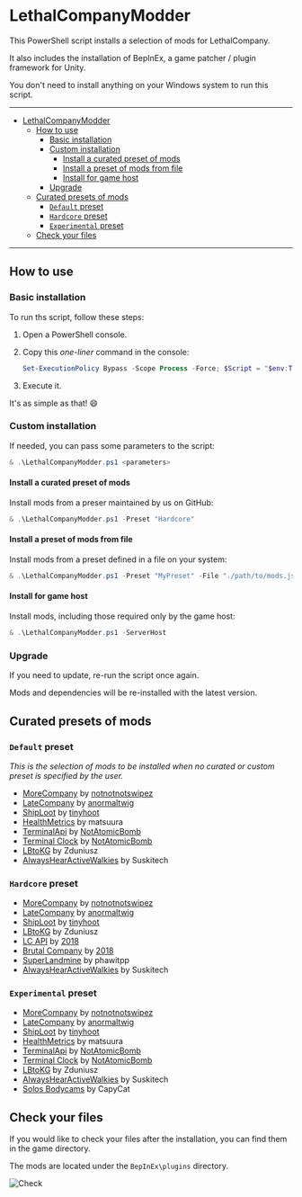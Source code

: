 # LethalCompanyModder

This PowerShell script installs a selection of mods for LethalCompany.

It also includes the installation of BepInEx, a game patcher / plugin framework for Unity.

You don't need to install anything on your Windows system to run this script.

---

- [LethalCompanyModder](#lethalcompanymodder)
  - [How to use](#how-to-use)
    - [Basic installation](#basic-installation)
    - [Custom installation](#custom-installation)
      - [Install a curated preset of mods](#install-a-curated-preset-of-mods)
      - [Install a preset of mods from file](#install-a-preset-of-mods-from-file)
      - [Install for game host](#install-for-game-host)
    - [Upgrade](#upgrade)
  - [Curated presets of mods](#curated-presets-of-mods)
    - [`Default` preset](#default-preset)
    - [`Hardcore` preset](#hardcore-preset)
    - [`Experimental` preset](#experimental-preset)
  - [Check your files](#check-your-files)

---

## How to use

### Basic installation

To run ths script, follow these steps:

1. Open a PowerShell console.
2. Copy this _one-liner_ command in the console:

    ```powershell
    Set-ExecutionPolicy Bypass -Scope Process -Force; $Script = "$env:TEMP\LethalCompanyModder.ps1"; iwr "https://raw.githubusercontent.com/Indaclouds/LethalCompanyModder/main/LethalCompanyModder.ps1" -OutFile $Script; & $Script
    ```

3. Execute it.

It's as simple as that! 😄

### Custom installation

If needed, you can pass some parameters to the script:

```powershell
& .\LethalCompanyModder.ps1 <parameters>
```

#### Install a curated preset of mods

Install mods from a preser maintained by us on GitHub:

```powershell
& .\LethalCompanyModder.ps1 -Preset "Hardcore"
```

#### Install a preset of mods from file

Install mods from a preset defined in a file on your system:

```powershell
& .\LethalCompanyModder.ps1 -Preset "MyPreset" -File "./path/to/mods.json"
```

#### Install for game host

Install mods, including those required only by the game host:

```powershell
& .\LethalCompanyModder.ps1 -ServerHost
```

### Upgrade

If you need to update, re-run the script once again.

Mods and dependencies will be re-installed with the latest version.

## Curated presets of mods

### `Default` preset

_This is the selection of mods to be installed when no curated or custom preset is specified by the user._

- [MoreCompany](https://thunderstore.io/c/lethal-company/p/notnotnotswipez/MoreCompany/) by [notnotnotswipez](https://github.com/notnotnotswipez)
- [LateCompany](https://thunderstore.io/c/lethal-company/p/anormaltwig/LateCompany/) by [anormaltwig](https://github.com/ANormalTwig)
- [ShipLoot](https://thunderstore.io/c/lethal-company/p/tinyhoot/ShipLoot/) by [tinyhoot](https://github.com/tinyhoot)
- [HealthMetrics](https://thunderstore.io/c/lethal-company/p/matsuura/HealthMetrics/) by matsuura
- [TerminalApi](https://thunderstore.io/c/lethal-company/p/NotAtomicBomb/TerminalApi/) by [NotAtomicBomb](https://github.com/NotAtomicBomb)
- [Terminal Clock](https://thunderstore.io/c/lethal-company/p/NotAtomicBomb/Terminal_Clock/) by [NotAtomicBomb](https://github.com/NotAtomicBomb)
- [LBtoKG](https://thunderstore.io/c/lethal-company/p/Zduniusz/LBtoKG/) by Zduniusz
- [AlwaysHearActiveWalkies](https://thunderstore.io/c/lethal-company/p/Suskitech/AlwaysHearActiveWalkies/) by Suskitech

### `Hardcore` preset

- [MoreCompany](https://thunderstore.io/c/lethal-company/p/notnotnotswipez/MoreCompany/) by [notnotnotswipez](https://github.com/notnotnotswipez)
- [LateCompany](https://thunderstore.io/c/lethal-company/p/anormaltwig/LateCompany/) by [anormaltwig](https://github.com/ANormalTwig)
- [ShipLoot](https://thunderstore.io/c/lethal-company/p/tinyhoot/ShipLoot/) by [tinyhoot](https://github.com/tinyhoot)
- [LBtoKG](https://thunderstore.io/c/lethal-company/p/Zduniusz/LBtoKG/) by Zduniusz
- [LC API](https://thunderstore.io/c/lethal-company/p/2018/LC_API/) by [2018](https://github.com/u-2018)
- [Brutal Company](https://thunderstore.io/c/lethal-company/p/2018/Brutal_Company/) by [2018](https://github.com/u-2018)
- [SuperLandmine](https://thunderstore.io/c/lethal-company/p/phawitpp/SuperLandmine/) by phawitpp
- [AlwaysHearActiveWalkies](https://thunderstore.io/c/lethal-company/p/Suskitech/AlwaysHearActiveWalkies/) by Suskitech

### `Experimental` preset

- [MoreCompany](https://thunderstore.io/c/lethal-company/p/notnotnotswipez/MoreCompany/) by [notnotnotswipez](https://github.com/notnotnotswipez)
- [LateCompany](https://thunderstore.io/c/lethal-company/p/anormaltwig/LateCompany/) by [anormaltwig](https://github.com/ANormalTwig)
- [ShipLoot](https://thunderstore.io/c/lethal-company/p/tinyhoot/ShipLoot/) by [tinyhoot](https://github.com/tinyhoot)
- [HealthMetrics](https://thunderstore.io/c/lethal-company/p/matsuura/HealthMetrics/) by matsuura
- [TerminalApi](https://thunderstore.io/c/lethal-company/p/NotAtomicBomb/TerminalApi/) by [NotAtomicBomb](https://github.com/NotAtomicBomb)
- [Terminal Clock](https://thunderstore.io/c/lethal-company/p/NotAtomicBomb/Terminal_Clock/) by [NotAtomicBomb](https://github.com/NotAtomicBomb)
- [LBtoKG](https://thunderstore.io/c/lethal-company/p/Zduniusz/LBtoKG/) by Zduniusz
- [AlwaysHearActiveWalkies](https://thunderstore.io/c/lethal-company/p/Suskitech/AlwaysHearActiveWalkies/) by Suskitech
- [Solos Bodycams](https://thunderstore.io/c/lethal-company/p/CapyCat/Solos_Bodycams/) by CapyCat

## Check your files

If you would like to check your files after the installation, you can find them in the game directory.

The mods are located under the `BepInEx\plugins` directory.

![Check](https://github.com/Indaclouds/LethalCompanyInstallMods/assets/66850779/207efa58-edda-4922-bb98-15d1679b2a9d)
